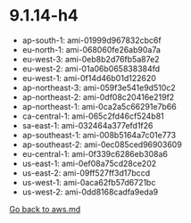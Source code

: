 
 # 9.1.14-h4
- ap-south-1: ami-01999d967832cbc6f
- eu-north-1: ami-068060fe26ab90a7a
- eu-west-3: ami-0eb8b2d76fb5a87e2
- eu-west-2: ami-01a06b065838384fd
- eu-west-1: ami-0f14d46b01d122620
- ap-northeast-3: ami-059f3e541e9d510c2
- ap-northeast-2: ami-0df08c20416e219f2
- ap-northeast-1: ami-0ca2a5c66291e7b66
- ca-central-1: ami-065c2fd46cf524b81
- sa-east-1: ami-032464a377efd1f26
- ap-southeast-1: ami-008b5164a7c01e773
- ap-southeast-2: ami-0ec085ced96903609
- eu-central-1: ami-0f339c6286eb308a6
- us-east-1: ami-0ef08a75cd28ce202
- us-east-2: ami-09ff527ff3d17bccd
- us-west-1: ami-0aca62fb57d6721bc
- us-west-2: ami-0dd8168cadfa9eda9

[Go back to aws.md](../../aws.md) 
